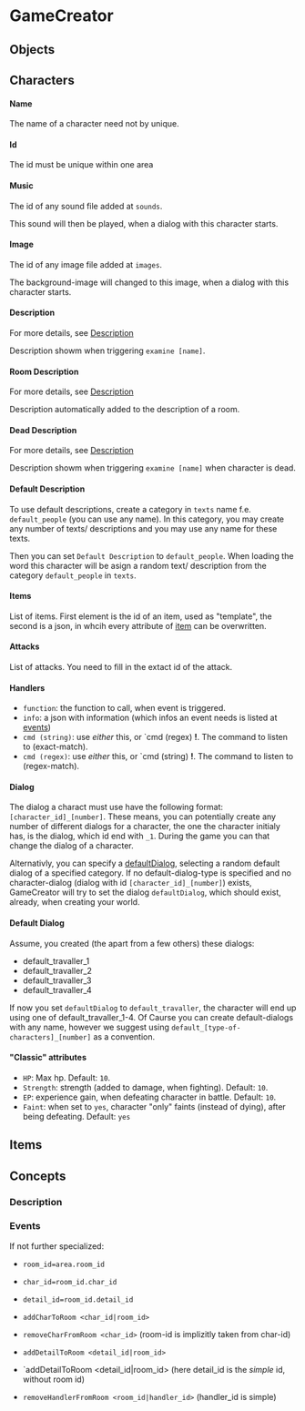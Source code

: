 # GameCreator

## Objects

## Characters

#### Name
The name of a character need not by unique.

#### Id
The id must be unique within one area

#### Music
The id of any sound file added at `sounds`.

This sound will then be played, when a dialog with this character starts.

#### Image
The id of any image file added at `images`.

The background-image will changed to this image, when a dialog with this character starts.

#### Description
For more details, see [Description](#description)

Description showm when triggering `examine [name]`.

#### Room Description
For more details, see [Description](#description)

Description automatically added to the description of a room.

#### Dead Description
For more details, see [Description](#description)

Description showm when triggering `examine [name]` when character is dead.

#### Default Description
To use default descriptions, create a category in `texts` name f.e. `default_people` 
(you can use any name).  In this category, you may create any number of texts/ descriptions 
and you may use any name for these texts.

Then you can set `Default Description` to `default_people`. When loading the
word this character will be asign a random text/ description from the category
`default_people` in `texts`.

#### Items
List of items. First element is the id of an item, used as "template", the
second is a json, in whcih every attribute of [item](#item) can be overwritten.

#### Attacks
List of attacks. You need to fill in the extact id of the attack.

#### Handlers

- `function`: the function to call, when event is triggered.
- `info`: a json with information (which infos an event needs is listed at [events](events))
- `cmd (string)`: use *either* this, or `cmd (regex) **!**. The command to listen to (exact-match).
- `cmd (regex)`: use *either* this, or `cmd (string) **!**. The command to listen to (regex-match).

#### Dialog
The dialog a charact must use have the following format: `[character_id]_[number]`.
These means, you can potentially create any number of different dialogs for a
character, the one the character initialy has, is the dialog, which id end with
`_1`. During the game you can that change the dialog of a character.

Alternativly, you can specify a [defaultDialog](#default_dialog), selecting a
random default dialog of a specified category. If no default-dialog-type is specified
and no character-dialog (dialog with id `[character_id]_[number]`) exists,
GameCreator will try to set the dialog `defaultDialog`, which should exist,
already, when creating your world.

#### Default Dialog<a name="default_dialog"></a>

Assume, you created (the apart from a few others) these dialogs:
- default_travaller_1
- default_travaller_2
- default_travaller_3
- default_travaller_4

If now you set `defaultDialog` to `default_travaller`, the character will end up
using one of default_travaller_1-4. Of Caurse you can create default-dialogs with any 
name, however we suggest using `default_[type-of-characters]_[number]` as a
convention.


#### "Classic" attributes
- `HP`: Max hp. Default: `10`.
- `Strength`: strength (added to damage, when fighting). Default: `10`.
- `EP`: experience gain, when defeating character in battle. Default: `10`.
- `Faint`: when set to `yes`, character "only" faints (instead of dying), after being defeating. Default: `yes`


## Items<a name="item"></a>


## Concepts 

### Description<a name="description"></a>


### Events <a name="events"></a>
If not further specialized: 
- `room_id=area.room_id`
- `char_id=room_id.char_id`
- `detail_id=room_id.detail_id`

- `addCharToRoom <char_id|room_id>` 
- `removeCharFromRoom <char_id>` (room-id is implizitly taken from char-id)
- `addDetailToRoom <detail_id|room_id>`
- `addDetailToRoom <detail_id|room_id> (here detail_id is the *simple* id, without
  room id)
- `removeHandlerFromRoom <room_id|handler_id>` (handler_id is simple)
